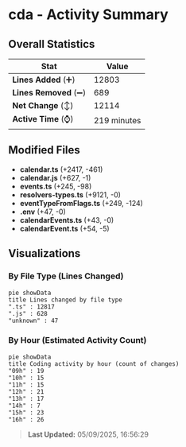 # cda - Activity Summary 

## Overall Statistics

| Stat                   | Value                                                             |
| ---------------------- | ----------------------------------------------------------------- |
| **Lines Added** (➕)   | 12803                                          |
| **Lines Removed** (➖) | 689                                        |
| **Net Change** (↕)    | 12114                |
| **Active Time** (⌚)   | 219 minutes |


## Modified Files
- **calendar.ts** (+2417, -461)
- **calendar.js** (+627, -1)
- **events.ts** (+245, -98)
- **resolvers-types.ts** (+9121, -0)
- **eventTypeFromFlags.ts** (+249, -124)
- **.env** (+47, -0)
- **calendarEvents.ts** (+43, -0)
- **calendarEvent.ts** (+54, -5)

## Visualizations

### By File Type (Lines Changed)

```mermaid
pie showData
title Lines changed by file type
".ts" : 12817
".js" : 628
"unknown" : 47
```

### By Hour (Estimated Activity Count)

```mermaid
pie showData
title Coding activity by hour (count of changes)
"09h" : 19
"10h" : 15
"11h" : 15
"12h" : 21
"13h" : 17
"14h" : 7
"15h" : 23
"16h" : 26
```


> **Last Updated:** 05/09/2025, 16:56:29
